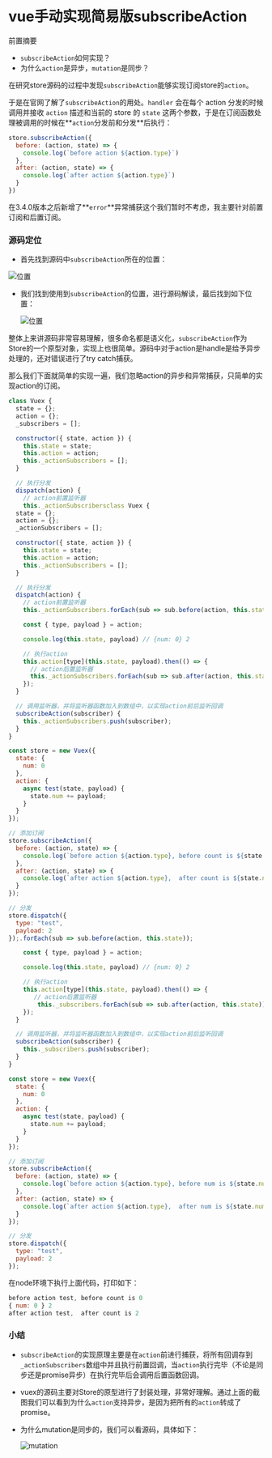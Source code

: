 # vue手动实现简易版subscribeAction

前置摘要

* `subscribeAction`如何实现？
* 为什么`action`是异步，`mutation`是同步？



在研究store源码的过程中发现`subscribeAction`能够实现订阅store的`action`。

于是在官网了解了`subscribeAction`的用处。`handler` 会在每个 action 分发的时候调用并接收 `action` 描述和当前的 store 的 `state` 这两个参数，于是在订阅函数处理被调用的时候在**`action`分发前和分发**后执行：

```javascript
store.subscribeAction({
  before: (action, state) => {
    console.log(`before action ${action.type}`)
  },
  after: (action, state) => {
    console.log(`after action ${action.type}`)
  }
})
```

在3.4.0版本之后新增了**`error`**异常捕获这个我们暂时不考虑，我主要针对前置订阅和后置订阅。

###  源码定位

* 首先找到源码中`subscribeAction`所在的位置：

![位置](https://pic3.zhimg.com/80/v2-1daea99b0be90c55405893cf33c3a35c_720w.png)



* 我们找到使用到`subscribeAction`的位置，进行源码解读，最后找到如下位置：

  ![位置](https://pic3.zhimg.com/80/v2-4816d33bdf67067581b95c60eca911e9_720w.png)



整体上来讲源码非常容易理解，很多命名都是语义化，`subscribeAction`作为Store的一个原型对象，实现上也很简单。源码中对于action是handle是给予异步处理的，还对错误进行了try catch捕获。

那么我们下面就简单的实现一遍，我们忽略action的异步和异常捕获，只简单的实现action的订阅。

```javascript
class Vuex {
  state = {};
  action = {};
  _subscribers = [];

  constructor({ state, action }) {
    this.state = state;
    this.action = action;
    this._actionSubscribers = [];
  }

  // 执行分发
  dispatch(action) {
    // action前置监听器    
    this._actionSubscribersclass Vuex {
  state = {};
  action = {};
  _actionSubscribers = [];

  constructor({ state, action }) {
    this.state = state;
    this.action = action;
    this._actionSubscribers = [];
  }

  // 执行分发
  dispatch(action) {
    // action前置监听器    
    this._actionSubscribers.forEach(sub => sub.before(action, this.state));

    const { type, payload } = action;

    console.log(this.state, payload) // {num: 0} 2

    // 执行action
    this.action[type](this.state, payload).then(() => {
      // action后置监听器
      this._actionSubscribers.forEach(sub => sub.after(action, this.state));
    });
  }

  // 调用监听器，并将监听器函数加入到数组中，以实现action前后监听回调
  subscribeAction(subscriber) {
    this._actionSubscribers.push(subscriber);
  }
}

const store = new Vuex({
  state: {
    num: 0
  },
  action: {
    async test(state, payload) {
      state.num += payload;
    }
  }
});

// 添加订阅
store.subscribeAction({
  before: (action, state) => {
    console.log(`before action ${action.type}, before count is ${state.num}`);
  },
  after: (action, state) => {
    console.log(`after action ${action.type},  after count is ${state.num}`);
  }
});

// 分发
store.dispatch({
  type: "test",
  payload: 2
});.forEach(sub => sub.before(action, this.state));

    const { type, payload } = action;

    console.log(this.state, payload) // {num: 0} 2

    // 执行action
    this.action[type](this.state, payload).then(() => {
       // action后置监听器
    	this._subscribers.forEach(sub => sub.after(action, this.state));
    });
  }

  // 调用监听器，并将监听器函数加入到数组中，以实现action前后监听回调
  subscribeAction(subscriber) {
    this._subscribers.push(subscriber);
  }
}

const store = new Vuex({
  state: {
    num: 0
  },
  action: {
    async test(state, payload) {
      state.num += payload;
    }
  }
});

// 添加订阅
store.subscribeAction({
  before: (action, state) => {
    console.log(`before action ${action.type}, before num is ${state.num}`);
  },
  after: (action, state) => {
    console.log(`after action ${action.type},  after num is ${state.num}`);
  }
});

// 分发
store.dispatch({
  type: "test",
  payload: 2
});
```

在node环境下执行上面代码，打印如下：

```javascript
before action test, before count is 0
{ num: 0 } 2
after action test,  after count is 2
```



### 小结

* `subscribeAction`的实现原理主要是在`action`前进行捕获，将所有回调存到`_actionSubscribers`数组中并且执行前置回调，当`action`执行完毕（不论是同步还是promise异步）在执行完毕后会调用后置函数回调。

* vuex的源码主要对Store的原型进行了封装处理，非常好理解。通过上面的截图我们可以看到为什么`action`支持异步，是因为把所有的`action`转成了promise。

* 为什么mutation是同步的，我们可以看源码，具体如下：

  ![mutation](https://pic1.zhimg.com/80/v2-6360bacbb7a24c710203f8114ffc9819_720w.png)

